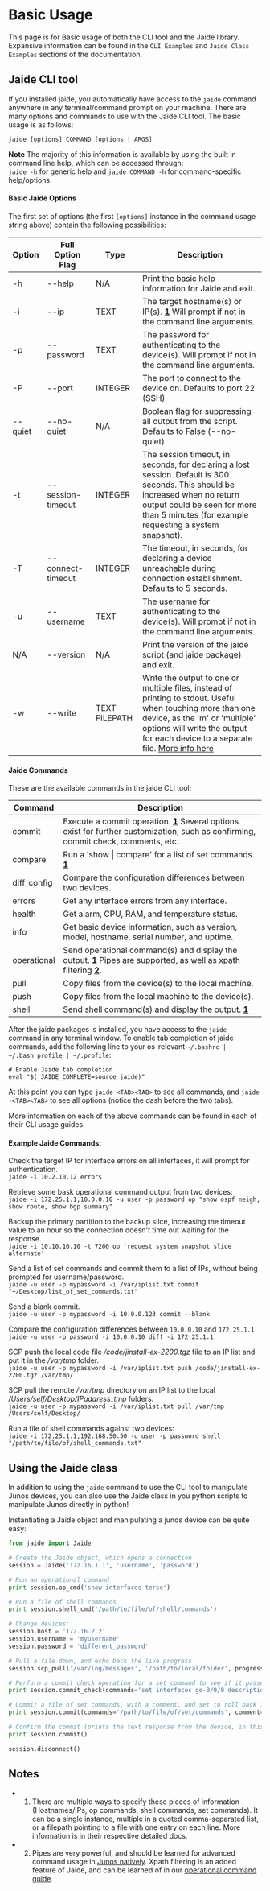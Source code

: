 Basic Usage  
===========  

This page is for Basic usage of both the CLI tool and the Jaide library. Expansive information can be found in the `CLI Examples` and `Jaide Class Examples` sections of the documentation.  

## Jaide CLI tool  
If you installed jaide, you automatically have access to the `jaide` command anywhere in any terminal/command prompt on your machine. There are many options and commands to use with the Jaide CLI tool. The basic usage is as follows:  

`jaide [options] COMMAND [options | ARGS]`  

**Note** The majority of this information is available by using the built in command line help, which can be accessed through:  
`jaide -h` for generic help and `jaide COMMAND -h` for command-specific help/options.  

#### Basic Jaide Options  
The first set of options (the first `[options]` instance in the command usage string above) contain the following possibilities:

| Option | Full Option Flag | Type | Description |
| ------ | ---------------- | ---- | ----------- |
| -h 	 | --help  			| N/A  | Print the basic help information for Jaide and exit. |  
| -i 	 | --ip 			| TEXT | The target hostname(s) or IP(s). **[1](#notes)** Will prompt if not in the command line arguments. |  
| -p 	 | --password 		| TEXT | The password for authenticating to the device(s). Will prompt if not in the command line arguments. |  
| -P 	 | --port 			| INTEGER | The port to connect to the device on. Defaults to port 22 (SSH) |  
| --quiet | --no-quiet 	| N/A | Boolean flag for suppressing all output from the script. Defaults to False (--no-quiet) |  
| -t 	  | --session-timeout | INTEGER | The session timeout, in seconds, for declaring a lost session. Default is 300 seconds. This should be increased when no return output could be seen for more than 5 minutes (for example requesting a system snapshot). |  
| -T 	 | --connect-timeout | INTEGER | The timeout, in seconds, for declaring a device unreachable during connection establishment. Defaults to 5 seconds. |  
| -u | --username | TEXT | The username for authenticating to the device(s). Will prompt if not in the command line arguments. |  
| N/A | --version | N/A | Print the version of the jaide script (and jaide package) and exit. |  
| -w | --write | TEXT FILEPATH | Write the output to one or multiple files, instead of printing to stdout. Useful when touching more than one device, as the 'm' or 'multiple' options will write the output for each device to a separate file. [More info here](examples/cli/writing-output-to-file.md) |  

#### Jaide Commands  

These are the available commands in the jaide CLI tool:  

| Command | Description |  
| ------- | ----------- |  
| commit  | Execute a commit operation. **[1](#notes)** Several options exist for further customization, such as confirming, commit check, comments, etc. |  
| compare | Run a 'show &#124; compare' for a list of set commands. **[1](#notes)** |  
| diff_config | Compare the configuration differences between two devices. |  
| errors | Get any interface errors from any interface. |  
| health | Get alarm, CPU, RAM, and temperature status. |  
| info | Get basic device information, such as version, model, hostname, serial number, and uptime. |  
| operational | Send operational command(s) and display the output. **[1](#notes)** Pipes are supported, as well as xpath filtering **[2](#notes).** |  
| pull | Copy files from the device(s) to the local machine. |  
| push | Copy files from the local machine to the device(s). |  
| shell | Send shell command(s) and display the output. **[1](#notes)** |  

After the jaide packages is installed, you have access to the `jaide` command in any terminal window. To enable tab completion of jaide commands, add the following line to your os-relevant `~/.bashrc | ~/.bash_profile | ~/.profile`:

	# Enable Jaide tab completion
	eval "$(_JAIDE_COMPLETE=source jaide)"

At this point you can type `jaide <TAB><TAB>` to see all commands, and `jaide -<TAB><TAB>` to see all options (notice the dash before the two tabs).

More information on each of the above commands can be found in each of their CLI usage guides.  

#### Example Jaide Commands:  

Check the target IP for interface errors on all interfaces, it will prompt for authentication.  
`jaide -i 10.2.10.12 errors`  


Retrieve some bask operational command output from two devices:  
`jaide -i 172.25.1.1,10.0.0.10 -u user -p password op "show ospf neigh, show route, show bgp summary"`  

Backup the primary partition to the backup slice, increasing the timeout value to an hour so the connection doesn't time out waiting for the response.  
`jaide -i 10.10.10.10 -t 7200 op 'request system snapshot slice alternate'`  

Send a list of set commands and commit them to a list of IPs, without being prompted for username/password.  
`jaide -u user -p mypassword -i /var/iplist.txt commit "~/Desktop/list_of_set_commands.txt"`  

Send a blank commit.  
`jaide -u user -p mypassword -i 10.0.0.123 commit --blank`  

Compare the configuration differences between `10.0.0.10` and `172.25.1.1`  
`jaide -u user -p password -i 10.0.0.10 diff -i 172.25.1.1`  

SCP push the local code file */code/jinstall-ex-2200.tgz* file to an IP list and put it in the */var/tmp* folder.  
`jaide -u user -p mypassword -i /var/iplist.txt push /code/jinstall-ex-2200.tgz /var/tmp/`  

SCP pull the remote */var/tmp* directory on an IP list to the local */Users/self/Desktop/IPaddress_tmp* folders.  
`jaide -u user -p mypassword -i /var/iplist.txt pull /var/tmp /Users/self/Desktop/`  

Run a file of shell commands against two devices:  
`jaide -i 172.25.1.1,192.168.50.50 -u user -p password shell "/path/to/file/of/shell_commands.txt"`  

## Using the Jaide class  

In addition to using the `jaide` command to use the CLI tool to manipulate Junos devices, you can also use the Jaide class in you python scripts to manipulate Junos directly in python!  

Instantiating a Jaide object and manipulating a junos device can be quite easy:  
```python  
from jaide import Jaide

# Create the Jaide object, which opens a connection
session = Jaide('172.16.1.1', 'username', 'password')  

# Run an operational command
print session.op_cmd('show interfaces terse')  

# Run a file of shell commands
print session.shell_cmd('/path/to/file/of/shell/commands')  

# Change devices:
session.host = '172.16.2.2'
session.username = 'myusername'
session.password = 'different_password'

# Pull a file down, and echo back the live progress
session.scp_pull('/var/log/messages', '/path/to/local/folder', progress=True)  

# Perform a commit check operation for a set command to see if it passes syntax
print session.commit_check(commands='set interfaces ge-0/0/0 description asdf')  

# Commit a file of set commands, with a comment, and set to roll back in 10 minutes.
print session.commit(commands='/path/to/file/of/set/commands', comment='Making a commit', confirmed=600)  

# Confirm the commit (prints the text response from the device, in this case 'commit complete')
print session.commit()

session.disconnect()  
```

## Notes  
* 1) There are multiple ways to specify these pieces of information (Hostnames/IPs, op commands, shell commands, set commands). It can be a single instance, multiple in a quoted comma-separated list, or a filepath pointing to a file with one entry on each line. More information is in their respective detailed docs.  
* 2) Pipes are very powerful, and should be learned for advanced command usage in [Junos natively](http://www.juniper.net/techpubs/en_US/junos14.2/topics/concept/junos-cli-pipe-filter-functions-overview.html). Xpath filtering is an added feature of Jaide, and can be learned of in our [operational command guide](examples/cli/operational-commands.md).  
